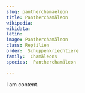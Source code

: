 ```yaml
---
slug: pantherchamaeleon
title: Pantherchamäleon
wikipedia: 
wikidata: 
latin:
image: Pantherchamäleon
class: Reptilien
order:  Schuppenkriechtiere
family:  Chamäleons
species:  Pantherchamäleon

---
```


I am content.
